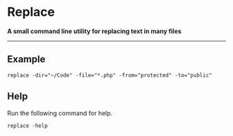 # Replace

**A small command line utility for replacing text in many files**

---

## Example

```
replace -dir="~/Code" -file="*.php" -from="protected" -to="public"
```

## Help

Run the following command for help.

```
replace -help
```
